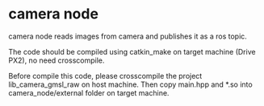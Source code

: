 # camera node

camera node reads images from camera and publishes it as a ros topic.

The code should be compiled using catkin_make on target machine (Drive PX2), no need crosscompile.

Before compile this code, please crosscompile the project lib_camera_gmsl_raw on host machine. Then copy main.hpp and *.so into camera_node/external folder on target machine.


